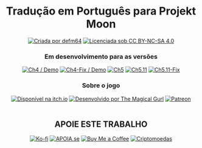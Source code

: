 <div align="center">
<h1>Tradução em Português para Projekt Moon</h1>

<a href="https://allmylinks.com/defm64"><img src="https://img.shields.io/badge/Criada%20por%20defm64-000000?style=for-the-badge&logo=data:image/svg+xml;base64,PHN2ZyBmaWxsPSIjZmZmZmZmIiB4bWxucz0iaHR0cDovL3d3dy53My5vcmcvMjAwMC9zdmciIHdpZHRoPSIyNCIgaGVpZ2h0PSIyNCIgdmlld0JveD0iMCAwIDI0IDI0Ij48cGF0aCBkPSJtMTIgMjEuMzUtMS40NS0xLjMyQzUuNCAxNS4zNiAyIDEyLjI4IDIgOC41IDIgNS40MiA0LjQyIDMgNy41IDNjMS43NCAwIDMuNDEuODEgNC41IDIuMDlDMTMuMDkgMy44MSAxNC43NiAzIDE2LjUgMyAxOS41OCAzIDIyIDUuNDIgMjIgOC41YzAgMy43OC0zLjQgNi44Ni04LjU1IDExLjU0TDEyIDIxLjM1eiIvPjwvc3ZnPg==" alt="Criada por defm64"/></a>
</a>
<a href="https://creativecommons.org/licenses/by-nc-sa/4.0/"><img src="https://img.shields.io/badge/Licenciada%20sob%20CC%20BY--NC--SA%204.0-000000?style=for-the-badge&logo=creativecommons&logoColor=white" alt="Licenciada sob CC BY-NC-SA 4.0"/></a>

<h3 align="center">Em desenvolvimento para as versões</h3>
<a href="../ch4"><img src="https://img.shields.io/badge/Ch4%20%2F%20%22Demo%22-000000?style=for-the-badge&logo=git&logoColor=white" alt="Ch4 / Demo"/></a>
<a href="../ch4-fix"><img src="https://img.shields.io/badge/Ch4--Fix%20%2F%20%22Demo%22-000000?style=for-the-badge&logo=git&logoColor=white" alt="Ch4-Fix / Demo"/></a>
<a href="../ch5"><img src="https://img.shields.io/badge/Ch5-000000?style=for-the-badge&logo=git&logoColor=white" alt="Ch5"/></a>
<a href="../ch5.11"><img src="https://img.shields.io/badge/Ch5.11-000000?style=for-the-badge&logo=git&logoColor=white" alt="Ch5.11"/></a>
<a href="../ch5.11-fix"><img src="https://img.shields.io/badge/Ch5.11--Fix-000000?style=for-the-badge&logo=git&logoColor=white" alt="Ch5.11-Fix"/></a>

<h3 align="center">Sobre o jogo</h3>
<a href="https://themagicalgurl.itch.io/projekt-moon"><img src="https://img.shields.io/badge/Disponível%20na%20itch.io-%23FF0B34.svg?style=for-the-badge&logo=Itch.io&logoColor=white" alt="Disponível na itch.io"/></a>
<a href="https://linktr.ee/AsiatheMagicalGurl"><img src="https://img.shields.io/badge/Desenvolvido%20por%20The%20Magical%20Gurl-008136?style=for-the-badge&logo=linktree&logoColor=white" alt="Desenvolvido por The Magical Gurl"/></a>
<a href="http://patreon.com/THEMagicalGurl"><img src="https://img.shields.io/badge/Patreon-F96854?style=for-the-badge&logo=patreon&logoColor=white" alt="Patreon"/></a><br>

<br>
<h2 align="center">APOIE ESTE TRABALHO</h2>

<a href="https://ko-fi.com/defm64"><img src="https://img.shields.io/badge/Ko--fi-F16061?style=for-the-badge&logo=ko-fi&logoColor=white" alt="Ko-fi"/></a>
<a href="https://apoia.se/defm64"><img src="https://img.shields.io/badge/APOIASE.se-eb4a3b?style=for-the-badge&logo=pix&logoColor=white" alt="APOIA.se"/></a>
<a href="https://buymeacoffee.com/defm64"><img src="https://img.shields.io/badge/Buy%20Me%20a%20Coffee-ffdd00?style=for-the-badge&logo=buy-me-a-coffee&logoColor=black" alt="Buy Me a Coffee"/></a>
<a href="https://coinsend.to/@defm64"><img src="https://img.shields.io/badge/Criptomoedas-F60?style=for-the-badge&logo=bitcoin&logoColor=white" alt="Criptomoedas"/></a>

</div>
